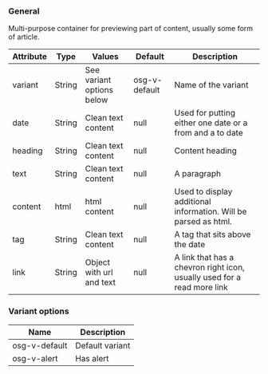 ### General
Multi-purpose container for previewing part of content, usually some form of article.

| Attribute | Type | Values | Default | Description |
|---|---|---|---|---|
| variant | String | See variant options below | osg-v-default | Name of the variant |
| date | String | Clean text content | null | Used for putting either one date or  a from and a to date |
| heading | String | Clean text content | null | Content heading |
| text | String | Clean text content | null | A paragraph |
| content | html | html content | null | Used to display additional information. Will be parsed as html. |
| tag | String | Clean text content | null | A tag that sits above the date |
| link | String | Object with url and text | null | A link that has a chevron right icon, usually used for a read more link |

### Variant options
| Name | Description |
|------|-------------|
| osg-v-default | Default variant |
| osg-v-alert | Has alert |
